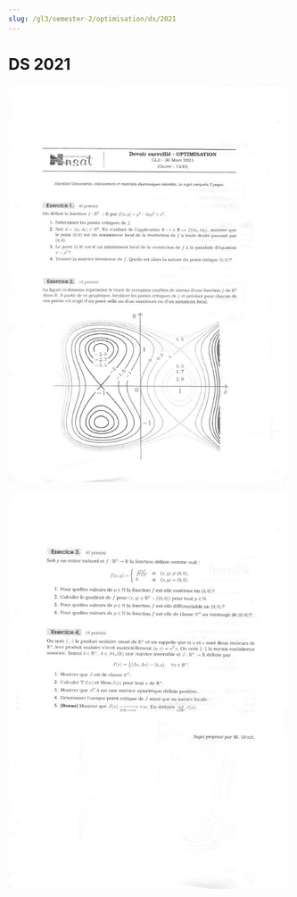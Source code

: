 ```yaml
---
slug: /gl3/semester-2/optimisation/ds/2021
---
```


# DS 2021

![1](assets/2021-1.jpg)

![2](assets/2021-2.jpg)
